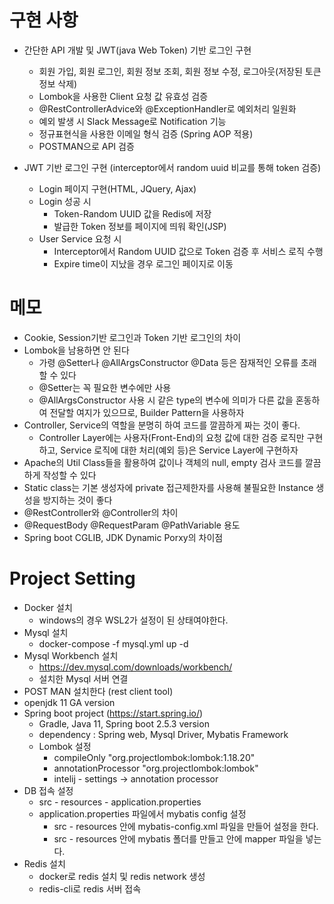 # 구현 사항

 - 간단한 API 개발 및 JWT(java Web Token) 기반 로그인 구현
    - 회원 가입, 회원 로그인, 회원 정보 조회, 회원 정보 수정, 로그아웃(저장된 토큰 정보 삭제)
    - Lombok을 사용한 Client 요청 값 유효성 검증
    - @RestControllerAdvice와 @ExceptionHandler로 예외처리 일원화
    - 예외 발생 시 Slack Message로 Notification 기능
    - 정규표현식을 사용한 이메일 형식 검증 (Spring AOP 적용) 
	- POSTMAN으로 API 검증
	 
	 
 - JWT 기반 로그인 구현 (interceptor에서 random uuid 비교를 통해 token 검증)
	- Login 페이지 구현(HTML, JQuery, Ajax)
	- Login 성공 시 
	    - Token-Random UUID 값을 Redis에 저장
	    - 발급한 Token 정보를 페이지에 띄워 확인(JSP)
	- User Service 요청 시
	    - Interceptor에서 Random UUID 값으로 Token 검증 후 서비스 로직 수행
	    - Expire time이 지났을 경우 로그인 페이지로 이동
# 메모

 - Cookie, Session기반 로그인과 Token 기반 로그인의 차이
 - Lombok을 남용하면 안 된다
     - 가령 @Setter나 @AllArgsConstructor @Data 등은 잠재적인 오류를 초래할 수 있다
     - @Setter는 꼭 필요한 변수에만 사용
     - @AllArgsConstructor 사용 시 같은 type의 변수에 의미가 다른 값을 혼동하여 전달할 여지가 있으므로, Builder Pattern을 사용하자
 - Controller, Service의 역할을 분명히 하여 코드를 깔끔하게 짜는 것이 좋다.
     - Controller Layer에는 사용자(Front-End)의 요청 값에 대한 검증 로직만 구현하고, Service 로직에 대한 처리(예외 등)은 Service Layer에 구현하자
 - Apache의 Util Class들을 활용하여 값이나 객체의 null, empty 검사 코드를 깔끔하게 작성할 수 있다
 - Static class는 기본 생성자에 private 접근제한자를 사용해 불필요한 Instance 생성을 방지하는 것이 좋다
 - @RestController와 @Controller의 차이
 - @RequestBody @RequestParam @PathVariable 용도
 - Spring boot CGLIB, JDK Dynamic Porxy의 차이점
# Project Setting

 - Docker 설치 
    - windows의 경우 WSL2가 설정이 된 상태여야한다.
 - Mysql 설치
    - docker-compose -f mysql.yml up -d
 - Mysql Workbench 설치 
    - https://dev.mysql.com/downloads/workbench/
    - 설치한 Mysql 서버 연결
 - POST MAN 설치한다 (rest client tool)
 - openjdk 11 GA version
 - Spring boot project (https://start.spring.io/)
    - Gradle, Java 11, Spring boot 2.5.3 version
    - dependency : Spring web, Mysql Driver, Mybatis Framework
    - Lombok 설정
        - compileOnly "org.projectlombok:lombok:1.18.20"
        - annotationProcessor "org.projectlombok:lombok"
        - intelij - settings -> annotation processor
 - DB 접속 설정
    - src - resources - application.properties
    - application.properties 파일에서 mybatis config 설정
        - src - resources 안에 mybatis-config.xml 파일을 만들어 설정을 한다.
        - src - resources 안에 mybatis 폴더를 만들고 안에 mapper 파일을 넣는다.		
 - Redis 설치
    - docker로 redis 설치 및 redis network 생성
	- redis-cli로 redis 서버 접속


 
